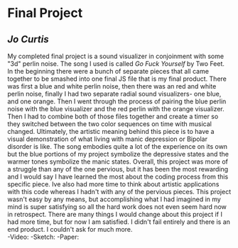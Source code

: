 # **Final Project**
## *Jo Curtis*
My completed final project is a sound visualizer in conjoinment with some "3d" perlin noise. The song I used is called *Go Fuck Yourself* by Two Feet. In the beginning there were a bunch of separate pieces that all came together to be smashed into one final JS file that is my final product. There was first a blue and white perlin noise, then there was an red and white perlin noise, finally I had two separate radial sound visualizers- one blue, and one orange. Then I went through the process of pairing the blue perlin noise with the blue visualizer and the red perlin with the orange visualizer. Then I had to combine both of those files together and create a timer so they switched between the two color sequences on time with musical changed. Ultimately, the artistic meaning behind this piece is to have a visual demonstration of what living with manic depression or Bipolar disorder is like. The song embodies quite a lot of the experience on its own but the blue portions of my project symbolize the depressive states and the warmer tones symbolize the manic states. Overall, this project was more of a struggle than any of the one pervious, but it has been the most rewarding and I would say I have learned the most about the coding process from this specific piece. Ive also had more time to think about artistic applications with this code whereas I hadn't with any of the pervious pieces. This project wasn't easy by any means, but accomplishing what I had imagined in my mind is super satisfying so all the hard work does not even seem hard now in retrospect. There are many things I would change about this project if I had more time, but for now I am satisfied. I didn't fail entirely and there is an end product. I couldn't ask for much more.  
-Video:
-Sketch:
-Paper: 
